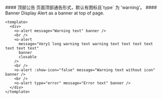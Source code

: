 <cn>
#### 顶部公告
页面顶部通告形式，默认有图标且`type` 为 'warning'。
</cn>

<us>
#### Banner
Display Alert as a banner at top of page.
</us>

```vue
<template>
  <div>
    <o-alert message="Warning text" banner />
    <br />
    <o-alert
      message="Very1 long warning text warning text text text text text text text"
      banner
      closable
    />
    <br />
    <o-alert :show-icon="false" message="Warning text without icon" banner />
    <br />
    <o-alert type="error" message="Error text" banner />
  </div>
</template>
```
